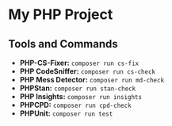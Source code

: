 # My PHP Project

## Tools and Commands

- **PHP-CS-Fixer:** `composer run cs-fix`
- **PHP CodeSniffer:** `composer run cs-check`
- **PHP Mess Detector:** `composer run md-check`
- **PHPStan:** `composer run stan-check`
- **PHP Insights:** `composer run insights`
- **PHPCPD:** `composer run cpd-check`
- **PHPUnit:** `composer run test`
